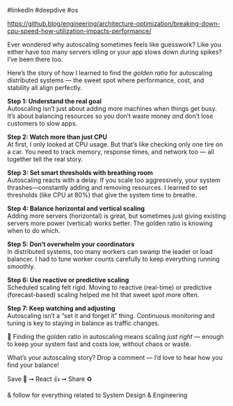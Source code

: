
#linkedIn #deepdive #os


https://github.blog/engineering/architecture-optimization/breaking-down-cpu-speed-how-utilization-impacts-performance/



Ever wondered why autoscaling sometimes feels like guesswork? Like you either have too many servers idling or your app slows down during spikes? I’ve been there too.

Here’s the story of how I learned to find the _golden ratio_ for autoscaling distributed systems — the sweet spot where performance, cost, and stability all align perfectly.

**Step 1: Understand the real goal**  
Autoscaling isn’t just about adding more machines when things get busy. It’s about balancing resources so you don’t waste money _and_ don’t lose customers to slow apps.

**Step 2: Watch more than just CPU**  
At first, I only looked at CPU usage. But that’s like checking only one tire on a car. You need to track memory, response times, and network too — all together tell the real story.

**Step 3: Set smart thresholds with breathing room**  
Autoscaling reacts with a delay. If you scale too aggressively, your system thrashes—constantly adding and removing resources. I learned to set thresholds (like CPU at 80%) that give the system time to breathe.

**Step 4: Balance horizontal and vertical scaling**  
Adding more servers (horizontal) is great, but sometimes just giving existing servers more power (vertical) works better. The golden ratio is knowing when to do which.

**Step 5: Don’t overwhelm your coordinators**  
In distributed systems, too many workers can swamp the leader or load balancer. I had to tune worker counts carefully to keep everything running smoothly.

**Step 6: Use reactive or predictive scaling**  
Scheduled scaling felt rigid. Moving to reactive (real-time) or predictive (forecast-based) scaling helped me hit that sweet spot more often.

**Step 7: Keep watching and adjusting**  
Autoscaling isn’t a “set it and forget it” thing. Continuous monitoring and tuning is key to staying in balance as traffic changes.

🚀 Finding the golden ratio in autoscaling means scaling _just right_ — enough to keep your system fast and costs low, without chaos or waste.

What’s your autoscaling story? Drop a comment — I’d love to hear how you find your balance!

Save 💾 ➞ React 👍 ➞ Share ♻️  
  
& follow for everything related to System Design & Engineering